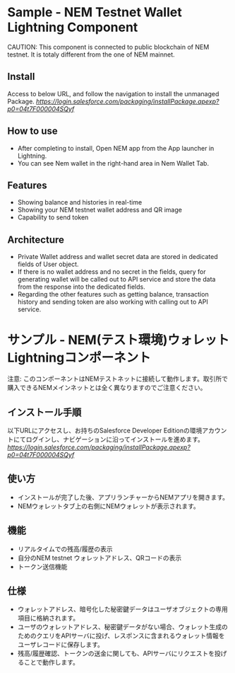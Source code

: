 # Sample - NEM Testnet Wallet Lightning Component 


CAUTION: This component is connected to public blockchain of NEM testnet. It is totaly different from the one of NEM mainnet.


## Install

Access to below URL, and follow the navigation to install the unmanaged Package.
_https://login.salesforce.com/packaging/installPackage.apexp?p0=04t7F000004SQyf_


## How to use

* After completing to install, Open NEM app from the App launcher in Lightning.
* You can see Nem wallet in the right-hand area in Nem Wallet Tab.

## Features

* Showing balance and histories in real-time
* Showing your NEM testnet wallet address and QR image
* Capability to send token

## Architecture

* Private Wallet address and wallet secret data are stored in dedicated fields of User object.
* If there is no wallet address and no secret in the fields, query for generating wallet will be called out to API service and store the data from the response into the dedicated fields.
* Regarding the other features such as getting balance, transaction history and sending token are also working with calling out to API service.



# サンプル - NEM(テスト環境)ウォレット Lightningコンポーネント 


注意: このコンポーネントはNEMテストネットに接続して動作します。取引所で購入できるNEMメインネットとは全く異なりますのでご注意ください。


## インストール手順

以下URLにアクセスし、お持ちのSalesforce Developer Editionの環境アカウントにてログインし、ナビゲーションに沿ってインストールを進めます。
_https://login.salesforce.com/packaging/installPackage.apexp?p0=04t7F000004SQyf_


## 使い方

* インストールが完了した後、アプリランチャーからNEMアプリを開きます。
* NEMウォレットタブ上の右側にNEMウォレットが表示されます。

## 機能

* リアルタイムでの残高/履歴の表示
* 自分のNEM testnet ウォレットアドレス、QRコードの表示
* トークン送信機能

## 仕様

* ウォレットアドレス、暗号化した秘密鍵データはユーザオブジェクトの専用項目に格納されます。
* ユーザのウォレットアドレス、秘密鍵データがない場合、ウォレット生成のためのクエリをAPIサーバに投げ、レスポンスに含まれるウォレット情報をユーザレコードに保存します。
* 残高/履歴確認、トークンの送金に関しても、APIサーバにリクエストを投げることで動作します。

